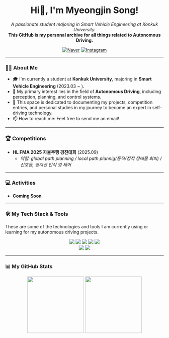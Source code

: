 <h1 align="center">
  Hi👋, I'm Myeongjin Song!
</h1>

<p align="center">
  <em>A passionate student majoring in Smart Vehicle Engineering at Konkuk University.</em><br>
  <strong>This GitHub is my personal archive for all things related to Autonomous Driving.</strong>
</p>

<p align="center">
  <a href="mailto:holy707070@naver.com"><img src="https://img.shields.io/badge/Naver-03C75A?style=for-the-badge&logo=naver&logoColor=white" alt="Naver"></a>
  <a href="https://www.instagram.com/maeng_6_/"><img src="https://img.shields.io/badge/Instagram-E4405F?style=for-the-badge&logo=instagram&logoColor=white" alt="Instagram"></a>
</p>

---

### 👨‍💻 About Me

- 🎓 I'm currently a student at **Konkuk University**, majoring in **Smart Vehicle Engineering** (2023.03 ~ ).
- 🚗 My primary interest lies in the field of **Autonomous Driving**, including perception, planning, and control systems.
- 🚀 This space is dedicated to documenting my projects, competition entries, and personal studies in my journey to become an expert in self-driving technology.
- 📫 How to reach me: Feel free to send me an email!

---

### 🏆 Competitions

- **HL FMA 2025 자율주행 경진대회** (2025.09)
  - *역할: global path planning / local path plannig(동적/정적 장애물 회피) / 신호등, 정지선 인식 및 제어*

---
### 💻 Activities
- **Coming Soon**

---

### 🛠️ My Tech Stack & Tools

These are some of the technologies and tools I am currently using or learning for my autonomous driving projects.

<p align="center">
  <img src="https://img.shields.io/badge/Python-3776AB?style=for-the-badge&logo=python&logoColor=white" />
  <img src="https://img.shields.io/badge/C++-00599C?style=for-the-badge&logo=c%2B%2B&logoColor=white" />
  <img src="https://img.shields.io/badge/ROS-22314E?style=for-the-badge&logo=ros&logoColor=white" />
    <img src="https://img.shields.io/badge/ROS2-22314E?style=for-the-badge&logo=ros&logoColor=white" />
  <img src="https://img.shields.io/badge/Linux-FCC624?style=for-the-badge&logo=linux&logoColor=black" />
  <br>
  <img src="https://img.shields.io/badge/TensorFlow-FF6F00?style=for-the-badge&logo=tensorflow&logoColor=white" />
  <img src="https://img.shields.io/badge/OpenCV-5C3EE8?style=for-the-badge&logo=opencv&logoColor=white" />
</p>

---

### 📊 My GitHub Stats

<p align="center">
  <img height="180em" src="https://github-readme-stats.vercel.app/api?username=MyungJin04&show_icons=true&theme=dracula&include_all_commits=true&count_private=true"/>
  <img height="180em" src="https://github-readme-stats.vercel.app/api/top-langs/?username=MyungJin04&layout=compact&langs_count=7&theme=dracula"/>
</p>
